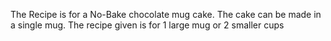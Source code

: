 The Recipe is for a No-Bake chocolate mug cake.
The cake can be made in a single mug. The recipe given is for 1 large mug or 2 smaller cups
